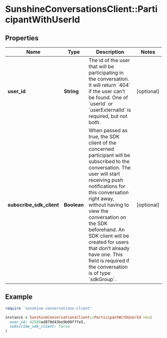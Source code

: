 # SunshineConversationsClient::ParticipantWithUserId

## Properties

| Name | Type | Description | Notes |
| ---- | ---- | ----------- | ----- |
| **user_id** | **String** | The id of the user that will be participating in the conversation. It will return &#x60;404&#x60; if the user can’t be found. One of &#x60;userId&#x60; or &#x60;userExternalId&#x60; is required, but not both. | [optional] |
| **subscribe_sdk_client** | **Boolean** | When passed as true, the SDK client of the concerned participant will be subscribed to the conversation. The user will start receiving push notifications for this conversation right away, without having to view the conversation on the SDK beforehand. An SDK client will be created for users that don’t already have one. This field is required if the conversation is of type &#x60;sdkGroup&#x60;. | [optional] |

## Example

```ruby
require 'sunshine-conversations-client'

instance = SunshineConversationsClient::ParticipantWithUserId.new(
  user_id: 42589ad070d43be9b00ff7e5,
  subscribe_sdk_client: false
)
```

